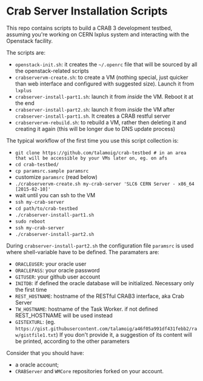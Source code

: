 # Crab Server Installation Scripts

This repo contains scripts to build a CRAB 3 development testbed, assuming you're working on CERN lxplus system and interacting with the Openstack facility.

The scripts are:

  * `openstack-init.sh`: it creates the `~/.openrc` file that will be sourced by all the openstack-related scripts
  * `crabservervm-create.sh`: to create a VM (nothing special, just quicker than web interface and configured with suggested size). Launch it from  `lxplus`
  * `crabserver-install-part1.sh`: launch it from *inside* the VM. Reboot it at the end 
  * `crabserver-install-part2.sh`: launch it from *inside* the VM after `crabserver-install-part1.sh`. It creates a CRAB restful server
  * `crabservervm-rebuild.sh`: to rebuild a VM, rather then deleting it and creating it again (this will be longer due to DNS update process)

The typical workflow of the first time you use this script collection is:
  * `git clone https://github.com/talamoig/crab-testbed # in an area that will be accessible by your VMs later on, eg. on afs`
  * `cd crab-testbed/`
  * `cp paramsrc.sample paramsrc`
  * customize `paramsrc` (read below)
  * `./crabservervm-create.sh my-crab-server 'SLC6 CERN Server - x86_64 [2015-02-10]'`
  *  wait until you can ssh to the VM
  * `ssh my-crab-server`
  * `cd path/to/crab-testbed`
  * `./crabserver-install-part1.sh`
  * `sudo reboot`
  * `ssh my-crab-server`
  * `./crabserver-install-part2.sh`

During `crabserver-install-part2.sh` the configuration file `paramsrc` is used where shell-variable have to be defined. The paramaters are:

  * `ORACLEUSER`: your oracle user
  * `ORACLEPASS`: your oracle password
  * `GITUSER`: your github user account
  * `INITDB`: if defined the oracle database will be initialized. Necessary only the first time
  * `REST_HOSTNAME`: hostname of the RESTful CRAB3 interface, aka Crab Server
  * `TW_HOSTNAME`: hostname of the Task Worker. if not defined REST_HOSTNAME will be used instead
  * `GISTEXTURL`: (eg. `https://gist.githubusercontent.com/talamoig/a46f05a991df431febb2/raw/gistfile1.txt`) If you don't provide it, a suggestion
of its content will be printed, according to the other parameters

Consider that you should have:

  * a oracle account;
  *  `CRABServer` and `WMCore` repositories forked on your account.
